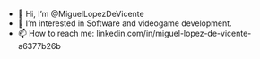 - 👋 Hi, I’m @MiguelLopezDeVicente
- 👀 I’m interested in Software and videogame development.
- 📫 How to reach me: linkedin.com/in/miguel-lopez-de-vicente-a6377b26b
